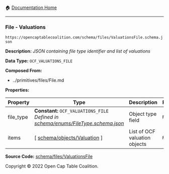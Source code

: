 :house: [Documentation Home](../../../README.md)

---

### File - Valuations

`https://opencaptablecoalition.com/schema/files/ValuationsFile.schema.json`

**Description:** _JSON containing file type identifier and list of valuations_

**Data Type:** `OCF_VALUATIONS_FILE`

**Composed From:**

- ../primitives/files/File.md

**Properties:**

| Property  | Type                                                                                                           | Description                   | Required   |
| --------- | -------------------------------------------------------------------------------------------------------------- | ----------------------------- | ---------- |
| file_type | **Constant:** `OCF_VALUATIONS_FILE`</br>_Defined in [schema/enums/FileType.schema.json](../enums/FileType.md)_ | Object type field             | `REQUIRED` |
| items     | [ [schema/objects/Valuation](../objects/Valuation.md) ]                                                        | List of OCF valuation objects | `REQUIRED` |

**Source Code:** [schema/files/ValuationsFile](../../docs/markdown/schema/files/ValuationsFile.schema.json)

Copyright © 2022 Open Cap Table Coalition.
